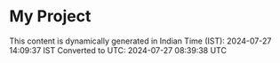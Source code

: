 # My Project

This content is dynamically generated in Indian Time (IST): 2024-07-27 14:09:37 IST
Converted to UTC: 2024-07-27 08:39:38 UTC
